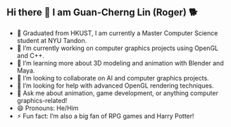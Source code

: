 ## Hi there 👋 I am Guan-Cherng Lin (Roger) 🐕


<!--
**guanroger/guanroger** is a ✨ _special_ ✨ repository because its `README.md` (this file) appears on your GitHub profile.

Here are some ideas to get you started:

- 🔭 I’m currently working on ...
- 🌱 I’m currently learning ...
- 👯 I’m looking to collaborate on ...
- 🤔 I’m looking for help with ...
- 💬 Ask me about ...
- 📫 How to reach me: ...
- 😄 Pronouns: ...
- ⚡ Fun fact: ...
-->
- 🏫 Graduated from HKUST, I am currently a Master Computer Science student at NYU Tandon.
- 🔭 I’m currently working on computer graphics projects using OpenGL and C++.
- 🌱 I’m learning more about 3D modeling and animation with Blender and Maya.
- 👯 I’m looking to collaborate on AI and computer graphics projects.
- 🤔 I’m looking for help with advanced OpenGL rendering techniques.
- 💬 Ask me about animation, game development, or anything computer graphics-related!
- 😄 Pronouns: He/Him
- ⚡ Fun fact: I’m also a big fan of RPG games and Harry Potter!
